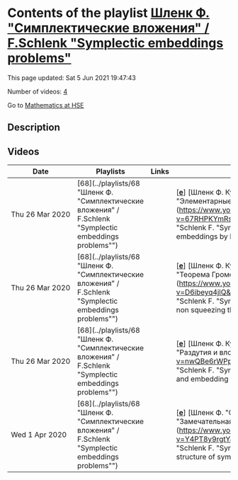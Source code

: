 # Contents of the playlist [Шленк Ф. "Симплектические вложения" / F.Schlenk "Symplectic embeddings problems"](https://www.youtube.com/playlist?list=PLq3E5oubNNoCTWgLcxLZdGJ2UybNUQovg)

This page updated: Sat 5 Jun 2021 19:47:43

Number of videos: [4](#videos)

Go to [Mathematics at HSE](../README.md)

## Description



## Videos

|Date|Playlists|Links|Video title|
|---|---|---|---|
| Thu&nbsp;26&nbsp;Mar&nbsp;2020 | [68](../playlists/68 "Шленк Ф. "Симплектические вложения" / F.Schlenk "Symplectic embeddings problems"") |  | [[**e**](https://studio.youtube.com/video/67RHPKYmRsA/edit "Edit")] [Шленк Ф. Курс "Симплектические вложения", лекция 1: "Элементарные симплектические вложения"](https://www.youtube.com/watch?v=67RHPKYmRsA&list=PLq3E5oubNNoCTWgLcxLZdGJ2UybNUQovg "Schlenk F. "Symplectic embeddings problems", lect.1: "Symplectic embeddings by hand"") |
| Thu&nbsp;26&nbsp;Mar&nbsp;2020 | [68](../playlists/68 "Шленк Ф. "Симплектические вложения" / F.Schlenk "Symplectic embeddings problems"") |  | [[**e**](https://studio.youtube.com/video/D6ibeyq4jlQ/edit "Edit")] [Шленк Ф. Курс "Симплектические вложения", лекция 2: "Теорема Громова о несжимаемости"](https://www.youtube.com/watch?v=D6ibeyq4jlQ&list=PLq3E5oubNNoCTWgLcxLZdGJ2UybNUQovg "Schlenk F. "Symplectic embeddings problems", lect. 2: "Gromov's non squeezing theorem"") |
| Thu&nbsp;26&nbsp;Mar&nbsp;2020 | [68](../playlists/68 "Шленк Ф. "Симплектические вложения" / F.Schlenk "Symplectic embeddings problems"") |  | [[**e**](https://studio.youtube.com/video/nwQBe6rWPpo/edit "Edit")] [Шленк Ф. Курс "Симплектические вложения", лекция 3: "Раздутия и вложенные шары"](https://www.youtube.com/watch?v=nwQBe6rWPpo&list=PLq3E5oubNNoCTWgLcxLZdGJ2UybNUQovg "Schlenk F. "Symplectic embeddings problems", lect. 3: "Blowing up and embedding balls"") |
| Wed&nbsp;1&nbsp;Apr&nbsp;2020 | [68](../playlists/68 "Шленк Ф. "Симплектические вложения" / F.Schlenk "Symplectic embeddings problems"") |  | [[**e**](https://studio.youtube.com/video/Y4PT8y9rgtY/edit "Edit")] [Шленк Ф. "Симплектические вложения", лекция 4: "Замечательная структура симплектической жёсткости"](https://www.youtube.com/watch?v=Y4PT8y9rgtY&list=PLq3E5oubNNoCTWgLcxLZdGJ2UybNUQovg "Schlenk F. "Symplectic embeddings problems", lect.4: "The fine structure of symplectic rigidity"") |
